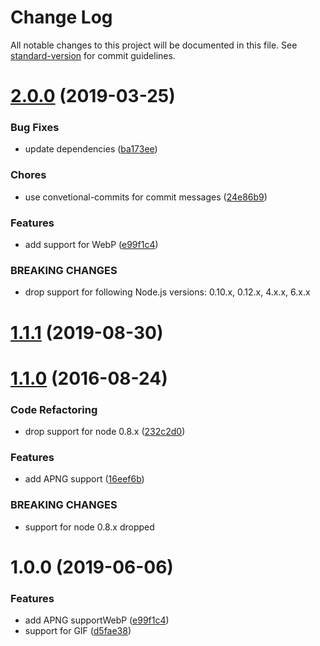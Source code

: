 # Change Log

All notable changes to this project will be documented in this file. See [standard-version](https://github.com/conventional-changelog/standard-version) for commit guidelines.

<a name="2.0.0"></a>
# [2.0.0](https://github.com/qzb/is-animated/compare/v1.1.1...v2.0.0) (2019-03-25)


### Bug Fixes

* update dependencies ([ba173ee](https://github.com/qzb/is-animated/commit/ba173ee))


### Chores

* use convetional-commits for commit messages ([24e86b9](https://github.com/qzb/is-animated/commit/24e86b9))


### Features

* add support for WebP ([e99f1c4](https://github.com/qzb/is-animated/commit/e99f1c4))


### BREAKING CHANGES

* drop support for following Node.js versions: 0.10.x, 0.12.x, 4.x.x, 6.x.x



<a name="1.1.1"></a>
# [1.1.1](https://github.com/qzb/is-animated/compare/v1.1.0...v1.1.1) (2019-08-30)

<a name="1.1.0"></a>
# [1.1.0](https://github.com/qzb/is-animated/compare/v1.0.0...v1.1.0) (2016-08-24)


### Code Refactoring

* drop support for node 0.8.x ([232c2d0](https://github.com/qzb/is-animated/commit/232c2d0))


### Features

* add APNG support ([16eef6b](https://github.com/qzb/is-animated/commit/16eef6b))


### BREAKING CHANGES

* support for node 0.8.x dropped

<a name="1.0.0"></a>
# 1.0.0 (2019-06-06)

### Features

* add APNG supportWebP ([e99f1c4](https://github.com/qzb/is-animated/commit/e99f1c4))
* support for GIF ([d5fae38](https://github.com/qzb/is-animated/commit/d5fae38))
